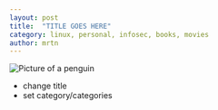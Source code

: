 ```yaml
---
layout: post
title:  "TITLE GOES HERE"
category: linux, personal, infosec, books, movies
author: mrtn
---
```


![Picture of a penguin](assets/header_images/penguin.jpeg)

- change title
- set category/categories
